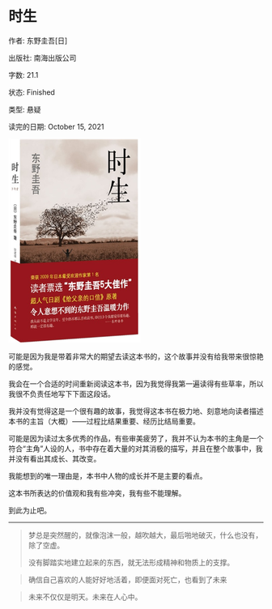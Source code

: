 # 时生

作者: 东野圭吾[日]

出版社: 南海出版公司

字数: 21.1

状态: Finished

类型: 悬疑

读完的日期: October 15, 2021

<img src="时生.imgs/image-20211015150008909.png" alt="image-20211015150008909" style="zoom: 67%;" />





可能是因为我是带着非常大的期望去读这本书的，这个故事并没有给我带来很惊艳的感觉。

我会在一个合适的时间重新阅读这本书，因为我觉得我第一遍读得有些草率，所以我很不负责任地写下下面这段话。

我并没有觉得这是一个很有趣的故事，我觉得这本书在极力地、刻意地向读者描述本书的主旨（大概）——过程比结果重要、经历比结局重要。

可能是因为读过太多优秀的作品，有些审美疲劳了，我并不认为本书的主角是一个符合“主角”人设的人，书中存在着大量的对其消极的描写，并且在整个故事中，我并没有看出其成长、其改变。

我能想到的唯一理由是，本书中人物的成长并不是主要的看点。



这本书所表达的价值观和我有些冲突，我有些不能理解。



到此为止吧。



---

> 梦总是突然醒的，就像泡沫一般，越吹越大，最后啪地破灭，什么也没有，除了空虚。
>
> 没有脚踏实地建立起来的东西，就无法形成精神和物质上的支撑。



> 确信自己喜欢的人能好好地活着，即便面对死亡，也看到了未来



> 未来不仅仅是明天。未来在人心中。

